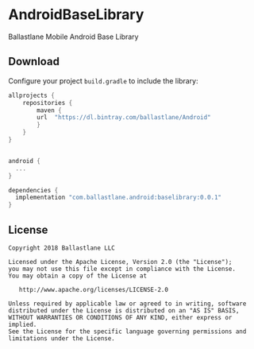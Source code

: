 # AndroidBaseLibrary
Ballastlane Mobile Android Base Library

Download
--------

Configure your project `build.gradle` to include the library:

```groovy
allprojects {
    repositories {
        maven {
        url  "https://dl.bintray.com/ballastlane/Android" 
        }
    }
}
```

```groovy

android {
  ...
}

dependencies {
  implementation "com.ballastlane.android:baselibrary:0.0.1"
}
```

License
-------

    Copyright 2018 Ballastlane LLC

    Licensed under the Apache License, Version 2.0 (the "License");
    you may not use this file except in compliance with the License.
    You may obtain a copy of the License at

       http://www.apache.org/licenses/LICENSE-2.0

    Unless required by applicable law or agreed to in writing, software
    distributed under the License is distributed on an "AS IS" BASIS,
    WITHOUT WARRANTIES OR CONDITIONS OF ANY KIND, either express or implied.
    See the License for the specific language governing permissions and
    limitations under the License.